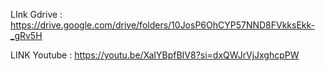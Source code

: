 LInk Gdrive : https://drive.google.com/drive/folders/10JosP6OhCYP57NND8FVkksEkk-_gRv5H



LINK Youtube : https://youtu.be/XaIYBpfBIV8?si=dxQWJrVjJxghcpPW
